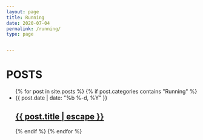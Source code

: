 ```yaml
---
layout: page
title: Running
date: 2020-07-04
permalink: /running/
type: page


---
```


<h1 class="page-heading">POSTS</h1>
 <ul class="post-list">
 {% for post in site.posts %}
    {% if post.categories contains "Running" %} 
     <li>
     <span class="post-meta">{{ post.date | date: "%b %-d, %Y" }}</span>
     <h2>
       <a class="post-link" href="{{ post.url | relative_url }}">{{ post.title | escape }}</a>
     </h2>
     </li>
     {% endif %}
   {% endfor %}
 </ul>



